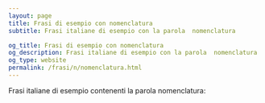 ```yaml
---
layout: page
title: Frasi di esempio con nomenclatura 
subtitle: Frasi italiane di esempio con la parola  nomenclatura

og_title: Frasi di esempio con nomenclatura 
og_description: Frasi italiane di esempio con la parola  nomenclatura
og_type: website
permalink: /frasi/n/nomenclatura.html
---
```


Frasi italiane di esempio contenenti la parola nomenclatura:



